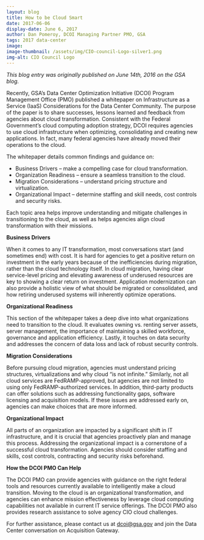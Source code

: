 ```yaml
---
layout: blog
title: How to be Cloud Smart
date: 2017-06-06
display-date: June 6, 2017
author: Dan Pomeroy, DCOI Managing Partner PMO, GSA
tags: 2017 data-center
image:
image-thumbnail: /assets/img/CIO-council-Logo-silver1.png
img-alt: CIO Council Logo
---
```

_This blog entry was originally published on June 14th, 2016 on the GSA blog._

Recently, GSA’s Data Center Optimization Initiative (DCOI) Program Management Office (PMO) published a whitepaper on Infrastructure as a Service (IaaS) Considerations for the Data Center Community. The purpose of the paper is to share successes, lessons learned and feedback from agencies about cloud transformation. Consistent with the Federal Government’s cloud computing adoption strategy, DCOI requires agencies to use cloud infrastructure when optimizing, consolidating and creating new applications. In fact, many federal agencies have already moved their operations to the cloud.

The whitepaper details common findings and guidance on:
* Business Drivers – make a compelling case for cloud transformation.
* Organization Readiness – ensure a seamless transition to the cloud.
* Migration Considerations – understand pricing structure and virtualization.
* Organizational Impact – determine staffing and skill needs, cost controls and security risks.

Each topic area helps improve understanding and mitigate challenges in transitioning to the cloud, as well as helps agencies align cloud transformation with their missions.

**Business Drivers**

When it comes to any IT transformation, most conversations start (and sometimes end) with cost. It is hard for agencies to get a positive return on investment in the early years because of the inefficiencies during migration, rather than the cloud technology itself. In cloud migration, having clear service-level pricing and elevating awareness of underused resources are key to showing a clear return on investment. Application modernization can also provide a holistic view of what should be migrated or consolidated, and how retiring underused systems will inherently optimize operations.

**Organizational Readiness**

This section of the whitepaper takes a deep dive into what organizations need to transition to the cloud. It evaluates owning vs. renting server assets, server management, the importance of maintaining a skilled workforce, governance and application efficiency. Lastly, it touches on data security and addresses the concern of data loss and lack of robust security controls.

**Migration Considerations**

Before pursuing cloud migration, agencies must understand pricing structures, virtualizations and why cloud “is not infinite.” Similarly, not all cloud services are FedRAMP-approved, but agencies are not limited to using only FedRAMP-authorized services. In addition, third-party products can offer solutions such as addressing functionality gaps, software licensing and acquisition models. If these issues are addressed early on, agencies can make choices that are more informed.

**Organizational Impact**

All parts of an organization are impacted by a significant shift in IT infrastructure, and it is crucial that agencies proactively plan and manage this process. Addressing the organizational impact is a cornerstone of a successful cloud transformation. Agencies should consider staffing and skills, cost controls, contracting and security risks beforehand.

**How the DCOI PMO Can Help**

The DCOI PMO can provide agencies with guidance on the right federal tools and resources currently available to intelligently make a cloud transition. Moving to the cloud is an organizational transformation, and agencies can enhance mission effectiveness by leverage cloud computing capabilities not available in current IT service offerings. The DCOI PMO also provides research assistance to solve agency CIO cloud challenges.

For further assistance, please contact us at [dcoi@gsa.gov](mailto:dcoi@gsa.gov) and join the Data Center conversation on Acquisition Gateway.
